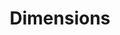 ---
bigquery: https://console.cloud.google.com/bigquery?p=covid-19-dimensions-ai&page=table&d=data&t=publications
contributors: Digital Science, https://www.digital-science.com/
cost: Free for personal, non-commercial use.
description: Dimensions contains more than 100 million publications, ranging from
  articles published in scholarly journals, books and book chapters, to preprints
  and conference proceedings. All publications are contextualized with linked data
  sets, funding, publications, patents, clinical trials, and policy documents. You
  can also view associated categories, funders, institutions, and researcher profiles.
documentation: https://docs.dimensions.ai/bigquery/index.html
last_edit: Mon, 04 Apr 2022 19:04:00 GMT
location: https://www.dimensions.ai/products/free/
maintained_by: Digital Science, https://www.digital-science.com/
schema_fields: '[''citation_string'', ''funder_org_cities'', ''original_title'', ''family_count'',
  ''funder_org_state_codes'', ''funding_jpy'', ''filing_date'', ''application_number'',
  ''category_uoa'', ''acronyms'', ''conference'', ''end_year'', ''altmetrics'', ''status'',
  ''funder_org_countries'', ''citations'', ''granted_year'', ''registry'', ''grant_number'',
  ''current_assignee_countries'', ''original_assignee_countries'', ''expiration_year'',
  ''resulting_publication_doi'', ''funding_usd'', ''relationships'', ''acknowledgements'',
  ''start_year'', ''funder_org_acronyms'', ''funding_cad'', ''start_date'', ''eisbn'',
  ''brief_title'', ''title'', ''concepts'', ''associated_publication_arxiv_id'', ''funding_chf'',
  ''date_inserted'', ''family_id'', ''interventions'', ''publication_date'', ''associated_publication_id'',
  ''subtitles'', ''end_date'', ''journal_lists'', ''repository_url'', ''filing_status'',
  ''investigators'', ''linkout'', ''description'', ''organisation_details'', ''original_assignee_orgs'',
  ''date_normal'', ''category_icrp_cso'', ''open_access_categories_v2'', ''open_access_categories'',
  ''publication_year'', ''category_hrcs_hc'', ''assignee_countries'', ''associated_publication_pmid'',
  ''research_org_state_codes'', ''aliases'', ''established'', ''category_sdg'', ''volume'',
  ''date_print'', ''research_org_state_names'', ''filing_year'', ''research_org_cities'',
  ''funding_nzd'', ''category_hrcs_rac'', ''legal_events'', ''funder_org'', ''category_bra'',
  ''funding_amount'', ''research_org_country_names'', ''type'', ''legal_status'',
  ''pmcid'', ''ipcr'', ''category_for'', ''clinical_trial_ids'', ''foa_number'', ''funding_currency'',
  ''conditions'', ''date'', ''language'', ''funder_orgs'', ''funding_cny'', ''research_orgs'',
  ''original_assignee'', ''citations_count'', ''date_imported_gbq'', ''research_org_city_names'',
  ''priority_year'', ''categories'', ''family_members_ids'', ''issue'', ''cited_by_ids'',
  ''acronym'', ''links'', ''arxiv_id'', ''phase'', ''abstract'', ''current_assignee'',
  ''date_modified'', ''cpc'', ''external_ids'', ''publisher'', ''parent_id'', ''journal'',
  ''metrics'', ''repository_name'', ''isbn'', ''license'', ''category_icrp_ct'', ''funding_eur'',
  ''priority_date'', ''date_online'', ''year'', ''pmid'', ''book_series_title'', ''labels'',
  ''pages'', ''funding_details'', ''types'', ''inventor_names'', ''associated_publication_doi'',
  ''wikipedia_url'', ''publication_ids'', ''embargo_date'', ''authors'', ''doi'',
  ''granted_date'', ''associated_grant_ids'', ''gender'', ''name'', ''resulting_publication_ids'',
  ''editors'', ''current_assignee_orgs'', ''address'', ''book_title'', ''assignee_orgs'',
  ''mesh_terms'', ''kind'', ''mesh_headings'', ''expiration_date'', ''email_address'',
  ''patent_ids'', ''original_abstract'', ''supporting_grant_ids'', ''active_years'',
  ''created_date'', ''research_org_countries'', ''funder_countries'', ''repository_id'',
  ''funding_aud'', ''proceedings_title'', ''jurisdiction'', ''category_rcdc'', ''category_hra'',
  ''source_id'', ''funding_gbp'', ''researcher_ids'', ''reference_ids'', ''id'']'
shortname: dimensions
tags:
- scholarly literature
- patents
- funding
- clinical trials
- academic profiles
terms_of_use: 'Use of both the Dimensions COVID-19 dataset and full Dimensions dataset
  are subject to the Dimensions Terms of use: https://www.dimensions.ai/policies-terms-legal '
title: Dimensions
uuid: dcff88bd-fe6b-4fdb-8159-809bf9d7bc1c
---